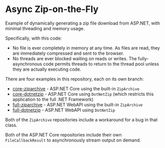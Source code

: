 # Async Zip-on-the-Fly

Example of dynamically generating a zip file download from ASP.NET, with minimal threading and memory usage.

Specifically, with this code:
- No file is ever completely in memory at any time. As files are read, they are immediately compressed and sent to the browser.
- No threads are ever blocked waiting on reads or writes. The fully-asynchronous code permits threads to return to the thread pool unless they are actually executing code.

There are four examples in this repository, each on its own branch:
- [core-ziparchive](https://github.com/StephenClearyExamples/AsyncDynamicZip/tree/core-ziparchive) - ASP.NET Core using the built-in `ZipArchive`
- [core-dotnetzip](https://github.com/StephenClearyExamples/AsyncDynamicZip/tree/core-dotnetzip) - ASP.NET Core using `DotNetZip` (which restricts this application to the full .NET Framework)
- [full-ziparchive](https://github.com/StephenClearyExamples/AsyncDynamicZip/tree/full-ziparchive) - ASP.NET WebAPI using the built-in `ZipArchive`
- [full-dotnetzip](https://github.com/StephenClearyExamples/AsyncDynamicZip/tree/full-dotnetzip) - ASP.NET WebAPI using `DotNetZip`

Both of the `ZipArchive` repositories include a workaround for a bug in that class.

Both of the ASP.NET Core repositories include their own `FileCallbackResult` to asynchronously stream output on demand.
